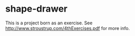 # shape-drawer
This is a project born as an exercise.
See http://www.stroustrup.com/4thExercises.pdf for more info.
